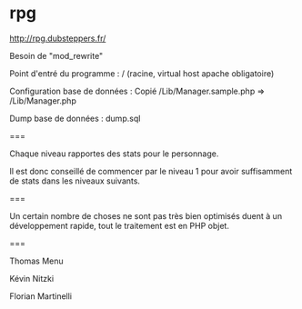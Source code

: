 rpg
===

http://rpg.dubsteppers.fr/

Besoin de "mod_rewrite"

Point d'entré du programme : / (racine, virtual host apache obligatoire)

Configuration base de données : Copié /Lib/Manager.sample.php => /Lib/Manager.php

Dump base de données : dump.sql

===

Chaque niveau rapportes des stats pour le personnage.

Il est donc conseillé de commencer par le niveau 1 pour avoir suffisamment de stats dans les niveaux suivants.

===

Un certain nombre de choses ne sont pas très bien optimisés duent à un développement rapide, tout le traitement est en PHP objet.

===

Thomas Menu

Kévin Nitzki

Florian Martinelli
